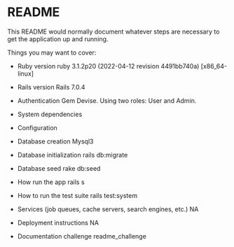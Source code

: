 # README

This README would normally document whatever steps are necessary to get the
application up and running.

Things you may want to cover:

* Ruby version
ruby 3.1.2p20 (2022-04-12 revision 4491bb740a) [x86_64-linux]

* Rails version
Rails 7.0.4

* Authentication
Gem Devise. Using two roles: User and Admin.

* System dependencies

* Configuration

* Database creation
Mysql3

* Database initialization
rails db:migrate

* Database seed
rake db:seed

* How run the app
rails s

* How to run the test suite
rails test:system

* Services (job queues, cache servers, search engines, etc.)
NA

* Deployment instructions
NA

* Documentation challenge
readme_challenge
